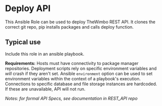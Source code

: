 # Deploy API
This Ansible Role can be used to deploy TheWimbo REST API. It clones the correct git repo, pip installs packages and calls deploy function.

## Typical use
Include this role in an ansible playbook.

**Requirements:**
Hosts must have connectivity to package manager repositories.
Deployment scripts rely on specific environment variables and *will* crash if they aren't set.
Ansible `environment`  option can be used to set environment variables within the context of a playbook's execution.
Connections to specific database and file storage instances are hardcoded. If these are unavailable, API will not run.

_Notes: for formal API Specs, see documentation in REST_API repo_